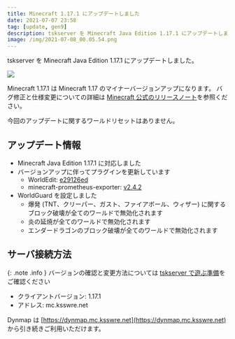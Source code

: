 ```yaml
---
title: Minecraft 1.17.1 にアップデートしました
date: 2021-07-07 23:58
tag: [update, gen9]
description: tskserver を Minecraft Java Edition 1.17.1 にアップデートしました。
image: /img/2021-07-08_00.05.54.png
---
```


tskserver を Minecraft Java Edition 1.17.1 にアップデートしました。

![](/img/2021-07-08_00.05.54.png)

Minecraft 1.17.1 は Minecraft 1.17 のマイナーバージョンアップになります。
バグ修正と仕様変更についての詳細は [Minecraft 公式のリリースノート](https://www.minecraft.net/ja-jp/article/minecraft-java-edition-1-17-1)を参照ください。

今回のアップデートに関するワールドリセットはありません。

## アップデート情報
* Minecraft Java Edition 1.17.1 に対応しました
* バージョンアップに伴ってプラグインを更新しています
  * WorldEdit: [e29126ed](https://builds.enginehub.org/job/worldedit/18284)
  * minecraft-prometheus-exporter: [v2.4.2](https://github.com/sladkoff/minecraft-prometheus-exporter/releases/tag/v2.4.2)
* WorldGuard を設定しました
  * 爆発 (TNT、クリーパー、ガスト、ファイアボール、ウィザー) に関するブロック破壊が全てのワールドで無効化されます
  * 炎の延焼が全てのワールドで無効化されます
  * エンダードラゴンのブロック破壊が全てのワールドで無効化されます

## サーバ接続方法

{: .note .info }
バージョンの確認と変更方法については [tskserver で遊ぶ準備](/introduction/prepare)をご確認ください

* クライアントバージョン: 1.17.1
* アドレス: mc.ksswre.net

Dynmap は [https://dynmap.mc.ksswre.net](https://dynmap.mc.ksswre.net) から引き続きご利用いただけます。
